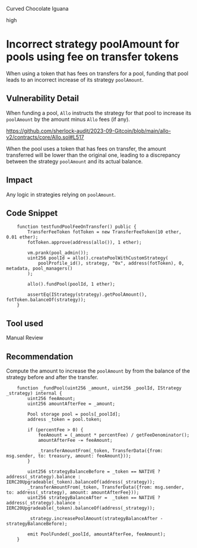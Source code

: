 Curved Chocolate Iguana

high

# Incorrect strategy poolAmount for pools using fee on transfer tokens
When using a token that has fees on transfers for a pool, funding that pool leads to an incorrect increase of its strategy `poolAmount`.

## Vulnerability Detail
When funding a pool, `Allo` instructs the strategy for that pool to increase its `poolAmount` by the amount minus `Allo` fees (if any).

https://github.com/sherlock-audit/2023-09-Gitcoin/blob/main/allo-v2/contracts/core/Allo.sol#L517

When the pool uses a token that has fees on transfer, the amount transferred will be lower than the original one, leading to a discrepancy between the strategy `poolAmount` and its actual balance.

## Impact
Any logic in strategies relying on `poolAmount`.

## Code Snippet
```solidity
    function testfundPoolFeeOnTransfer() public {
        TransferFeeToken fotToken = new TransferFeeToken(10 ether, 0.01 ether);
        fotToken.approve(address(allo()), 1 ether);

        vm.prank(pool_admin());
        uint256 poolId = allo().createPoolWithCustomStrategy(
            poolProfile_id(), strategy, "0x", address(fotToken), 0, metadata, pool_managers()
        );
        
        allo().fundPool(poolId, 1 ether);

        assertEq(IStrategy(strategy).getPoolAmount(), fotToken.balanceOf(strategy));
    }
```

## Tool used

Manual Review

## Recommendation
Compute the amount to increase the `poolAmount` by from the balance of the strategy before and after the transfer.

```solidity
    function _fundPool(uint256 _amount, uint256 _poolId, IStrategy _strategy) internal {
        uint256 feeAmount;
        uint256 amountAfterFee = _amount;

        Pool storage pool = pools[_poolId];
        address _token = pool.token;

        if (percentFee > 0) {
            feeAmount = (_amount * percentFee) / getFeeDenominator();
            amountAfterFee -= feeAmount;

            _transferAmountFrom(_token, TransferData({from: msg.sender, to: treasury, amount: feeAmount}));
        }

        uint256 strategyBalanceBefore = _token == NATIVE ? address(_strategy).balance : IERC20Upgradeable(_token).balanceOf(address(_strategy));
        _transferAmountFrom(_token, TransferData({from: msg.sender, to: address(_strategy), amount: amountAfterFee}));
        uint256 strategyBalanceAfter =  _token == NATIVE ? address(_strategy).balance : IERC20Upgradeable(_token).balanceOf(address(_strategy));

        _strategy.increasePoolAmount(strategyBalanceAfter - strategyBalanceBefore);

        emit PoolFunded(_poolId, amountAfterFee, feeAmount);
    }
```